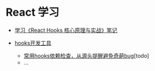 # React 学习



* [学习《React Hooks 核心原理与实战》笔记](../react-hooks-course1/)

* [hooks开发工具](../tool-dev-react/) 
	* [常用hooks依赖检查，从源头提醒避免奇葩bug](../tool-dev-react/)[todo]
	* ...



